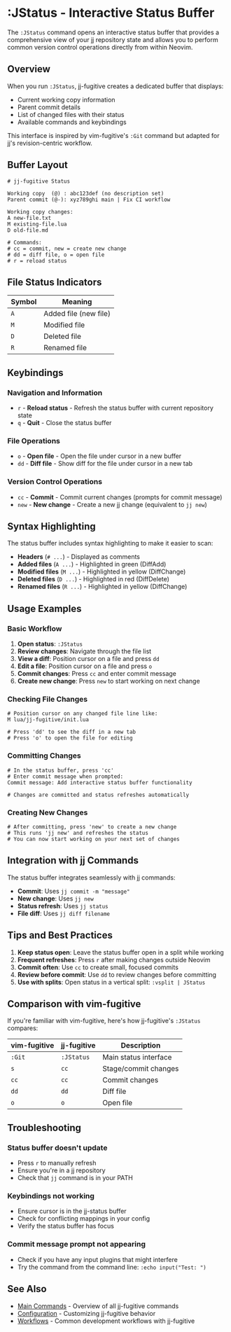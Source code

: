 # :JStatus - Interactive Status Buffer

The `:JStatus` command opens an interactive status buffer that provides a comprehensive view of your jj repository state and allows you to perform common version control operations directly from within Neovim.

## Overview

When you run `:JStatus`, jj-fugitive creates a dedicated buffer that displays:
- Current working copy information
- Parent commit details  
- List of changed files with their status
- Available commands and keybindings

This interface is inspired by vim-fugitive's `:Git` command but adapted for jj's revision-centric workflow.

## Buffer Layout

```
# jj-fugitive Status

Working copy  (@) : abc123def (no description set)
Parent commit (@-): xyz789ghi main | Fix CI workflow

Working copy changes:
A new-file.txt
M existing-file.lua
D old-file.md

# Commands:
# cc = commit, new = create new change
# dd = diff file, o = open file
# r = reload status
```

## File Status Indicators

| Symbol | Meaning |
|--------|---------|
| `A` | Added file (new file) |
| `M` | Modified file |
| `D` | Deleted file |
| `R` | Renamed file |

## Keybindings

### Navigation and Information
- `r` - **Reload status** - Refresh the status buffer with current repository state
- `q` - **Quit** - Close the status buffer

### File Operations
- `o` - **Open file** - Open the file under cursor in a new buffer
- `dd` - **Diff file** - Show diff for the file under cursor in a new tab

### Version Control Operations
- `cc` - **Commit** - Commit current changes (prompts for commit message)
- `new` - **New change** - Create a new jj change (equivalent to `jj new`)

## Syntax Highlighting

The status buffer includes syntax highlighting to make it easier to scan:
- **Headers** (`# ...`) - Displayed as comments
- **Added files** (`A ...`) - Highlighted in green (DiffAdd)
- **Modified files** (`M ...`) - Highlighted in yellow (DiffChange)  
- **Deleted files** (`D ...`) - Highlighted in red (DiffDelete)
- **Renamed files** (`R ...`) - Highlighted in yellow (DiffChange)

## Usage Examples

### Basic Workflow

1. **Open status**: `:JStatus`
2. **Review changes**: Navigate through the file list
3. **View a diff**: Position cursor on a file and press `dd`
4. **Edit a file**: Position cursor on a file and press `o`
5. **Commit changes**: Press `cc` and enter commit message
6. **Create new change**: Press `new` to start working on next change

### Checking File Changes

```
# Position cursor on any changed file line like:
M lua/jj-fugitive/init.lua

# Press 'dd' to see the diff in a new tab
# Press 'o' to open the file for editing
```

### Committing Changes

```
# In the status buffer, press 'cc'
# Enter commit message when prompted:
Commit message: Add interactive status buffer functionality

# Changes are committed and status refreshes automatically
```

### Creating New Changes

```
# After committing, press 'new' to create a new change
# This runs 'jj new' and refreshes the status
# You can now start working on your next set of changes
```

## Integration with jj Commands

The status buffer integrates seamlessly with jj commands:

- **Commit**: Uses `jj commit -m "message"`
- **New change**: Uses `jj new`
- **Status refresh**: Uses `jj status`
- **File diff**: Uses `jj diff filename`

## Tips and Best Practices

1. **Keep status open**: Leave the status buffer open in a split while working
2. **Frequent refreshes**: Press `r` after making changes outside Neovim
3. **Commit often**: Use `cc` to create small, focused commits
4. **Review before commit**: Use `dd` to review changes before committing
5. **Use with splits**: Open status in a vertical split: `:vsplit | JStatus`

## Comparison with vim-fugitive

If you're familiar with vim-fugitive, here's how jj-fugitive's `:JStatus` compares:

| vim-fugitive | jj-fugitive | Description |
|--------------|-------------|-------------|
| `:Git` | `:JStatus` | Main status interface |
| `s` | `cc` | Stage/commit changes |
| `cc` | `cc` | Commit changes |
| `dd` | `dd` | Diff file |
| `o` | `o` | Open file |

## Troubleshooting

### Status buffer doesn't update
- Press `r` to manually refresh
- Ensure you're in a jj repository
- Check that `jj` command is in your PATH

### Keybindings not working
- Ensure cursor is in the jj-status buffer
- Check for conflicting mappings in your config
- Verify the status buffer has focus

### Commit message prompt not appearing
- Check if you have any input plugins that might interfere
- Try the command from the command line: `:echo input("Test: ")`

## See Also

- [Main Commands](commands.md) - Overview of all jj-fugitive commands
- [Configuration](configuration.md) - Customizing jj-fugitive behavior
- [Workflows](workflows.md) - Common development workflows with jj-fugitive